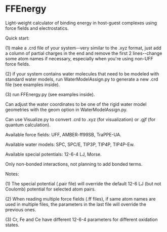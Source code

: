 # FFEnergy
Light-weight calculator of binding energy in host-guest complexes using force fields and electrostatics.

Quick start:

(1) make a .crd file of your system--very similar to the .xyz format, just add a column of partial charges in the end and remove the first 2 lines--change some atom names if necessary, especially when you're using non-UFF force fields.

(2) if your system contains water molecules that need to be modeled with standard water models, run WaterModelAssign.py to generate a new .crd file (see examples inside).

(3) run FFEnergy.py (see examples inside).

Can adjust the water coordinates to be one of the rigid water model geometries with the geom option in WaterModelAssign.py.

Can use Visualize.py to convert .crd to .xyz (for visualization) or .gjf (for quantum calculation).

Available force fields: UFF, AMBER-ff99SB, TraPPE-UA.

Available water models: SPC, SPC/E, TIP3P, TIP4P, TIP4P-Ew.

Available special potentials: 12-6-4 LJ, Morse.

Only non-bonded interactions, not planning to add bonded terms.

Notes: 

(1) The special potential (.pair file) will override the default 12-6 LJ (but not Coulomb) potential for selected atom pairs.

(2) When reading multiple force fields (.ff files), if same atom names are used in multiple files, the parameters in the last file will override the previous ones.

(3) Cr, Fe and Ce have different 12-6-4 parameters for different oxidation states.
